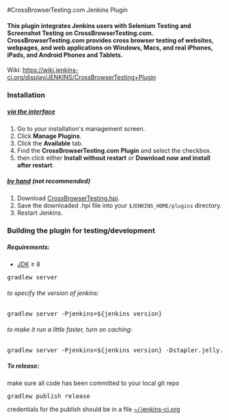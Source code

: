 #CrossBrowserTesting.com Jenkins Plugin
#### This plugin integrates Jenkins users with Selenium Testing and Screenshot Testing on CrossBrowserTesting.com. CrossBrowserTesting.com provides cross browser testing of websites, webpages, and web applications on Windows, Macs, and real iPhones, iPads, and Android Phones and Tablets.
Wiki: https://wiki.jenkins-ci.org/display/JENKINS/CrossBrowserTesting+Plugin

### Installation

##### [via the interface][jenkins_install_interface]
1. Go to your installation's management screen.
2. Click **Manage Plugins**.
3. Click the **Available** tab.
4. Find the **CrossBrowserTesting.com Plugin** and select the checkbox.
5. then click either **Install without restart** or **Download now and install after restart**.

##### [by hand][jenkins_install_byhand] (*not recommended*)
1. Download [CrossBrowserTesting.hpi][latest_version].
2. Save the downloaded .hpi file into your `$JENKINS_HOME/plugins` directory.
3. Restart Jenkins.

### Building the plugin for testing/development

##### Requirements:
- [JDK][java] &#8805; 8

<pre>gradlew server</pre>
###### to specify the version of jenkins:
<pre>gradlew server -Pjenkins=${jenkins_version}</pre>

###### to make it run a little faster, turn on caching:
<pre>gradlew server -Pjenkins=${jenkins_version} -Dstapler.jelly.noCache=false</pre>
##### To release:
make sure all code has been committed to your local git repo
<pre>gradlew publish release</pre>
credentials for the publish should be in a file [~/.jenkins-ci.org][jenkins_credentials_documentation]

[jenkins_credentials_documentation]: https://wiki.jenkins.io/display/JENKINS/Dot+Jenkins+Ci+Dot+Org
[latest_version]: http://updates.jenkins-ci.org/latest/crossbrowsertesting.hpi
[maven]: https://maven.apache.org/index.html
[java]: http://www.oracle.com/technetwork/java/javase/downloads/index.html
[jenkins_install]: https://wiki.jenkins-ci.org/display/JENKINS/Plugins#Plugins-Howtoinstallplugins
[jenkins_install_interface]: https://wiki.jenkins-ci.org/display/JENKINS/Plugins#Plugins-Usingtheinterface
[jenkins_install_byhand]: https://wiki.jenkins-ci.org/display/JENKINS/Plugins#Plugins-Byhand
